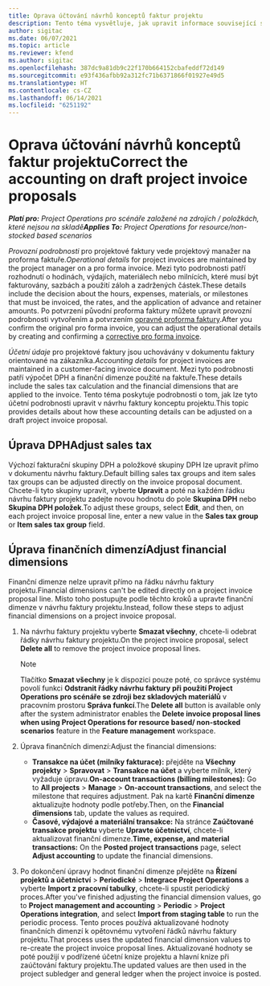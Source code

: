 ```yaml
---
title: Oprava účtování návrhů konceptů faktur projektu
description: Tento téma vysvětluje, jak upravit informace související s účetnictvím u návrhu konceptu faktury.
author: sigitac
ms.date: 06/07/2021
ms.topic: article
ms.reviewer: kfend
ms.author: sigitac
ms.openlocfilehash: 387dc9a81db9c22f170b664152cbafeddf72d149
ms.sourcegitcommit: e93f436afbb92a312fc71b6371866f01927e49d5
ms.translationtype: HT
ms.contentlocale: cs-CZ
ms.lasthandoff: 06/14/2021
ms.locfileid: "6251192"
---
```

# <a name="correct-the-accounting-on-draft-project-invoice-proposals"></a><span data-ttu-id="81ef7-103">Oprava účtování návrhů konceptů faktur projektu</span><span class="sxs-lookup"><span data-stu-id="81ef7-103">Correct the accounting on draft project invoice proposals</span></span>

<span data-ttu-id="81ef7-104">_**Platí pro:** Project Operations pro scénáře založené na zdrojích / položkách, které nejsou na skladě_</span><span class="sxs-lookup"><span data-stu-id="81ef7-104">_**Applies To:** Project Operations for resource/non-stocked based scenarios_</span></span>

<span data-ttu-id="81ef7-105">*Provozní podrobnosti* pro projektové faktury vede projektový manažer na proforma faktuře.</span><span class="sxs-lookup"><span data-stu-id="81ef7-105">*Operational details* for project invoices are maintained by the project manager on a pro forma invoice.</span></span> <span data-ttu-id="81ef7-106">Mezi tyto podrobnosti patří rozhodnutí o hodinách, výdajích, materiálech nebo milnících, které musí být fakturovány, sazbách a použití záloh a zadržených částek.</span><span class="sxs-lookup"><span data-stu-id="81ef7-106">These details include the decision about the hours, expenses, materials, or milestones that must be invoiced, the rates, and the application of advance and retainer amounts.</span></span> <span data-ttu-id="81ef7-107">Po potvrzení původní proforma faktury můžete upravit provozní podrobnosti vytvořením a potvrzením [opravné proforma faktury](../proforma-invoicing/corrective-invoices.md).</span><span class="sxs-lookup"><span data-stu-id="81ef7-107">After you confirm the original pro forma invoice, you can adjust the operational details by creating and confirming a [corrective pro forma invoice](../proforma-invoicing/corrective-invoices.md).</span></span>

<span data-ttu-id="81ef7-108">*Účetní údaje* pro projektové faktury jsou uchovávány v dokumentu faktury orientované na zákazníka.</span><span class="sxs-lookup"><span data-stu-id="81ef7-108">*Accounting details* for project invoices are maintained in a customer-facing invoice document.</span></span> <span data-ttu-id="81ef7-109">Mezi tyto podrobnosti patří výpočet DPH a finanční dimenze použité na faktuře.</span><span class="sxs-lookup"><span data-stu-id="81ef7-109">These details include the sales tax calculation and the financial dimensions that are applied to the invoice.</span></span> <span data-ttu-id="81ef7-110">Tento téma poskytuje podrobnosti o tom, jak lze tyto účetní podrobnosti upravit v návrhu faktury konceptu projektu.</span><span class="sxs-lookup"><span data-stu-id="81ef7-110">This topic provides details about how these accounting details can be adjusted on a draft project invoice proposal.</span></span>

## <a name="adjust-sales-tax"></a><span data-ttu-id="81ef7-111">Úprava DPH</span><span class="sxs-lookup"><span data-stu-id="81ef7-111">Adjust sales tax</span></span>

<span data-ttu-id="81ef7-112">Výchozí fakturační skupiny DPH a položkové skupiny DPH lze upravit přímo v dokumentu návrhu faktury.</span><span class="sxs-lookup"><span data-stu-id="81ef7-112">Default billing sales tax groups and item sales tax groups can be adjusted directly on the invoice proposal document.</span></span> <span data-ttu-id="81ef7-113">Chcete-li tyto skupiny upravit, vyberte **Upravit** a poté na každém řádku návrhu faktury projektu zadejte novou hodnotu do pole **Skupina DPH** nebo **Skupina DPH položek**.</span><span class="sxs-lookup"><span data-stu-id="81ef7-113">To adjust these groups, select **Edit**, and then, on each project invoice proposal line, enter a new value in the **Sales tax group** or **Item sales tax group** field.</span></span>

## <a name="adjust-financial-dimensions"></a><span data-ttu-id="81ef7-114">Úprava finančních dimenzí</span><span class="sxs-lookup"><span data-stu-id="81ef7-114">Adjust financial dimensions</span></span>

<span data-ttu-id="81ef7-115">Finanční dimenze nelze upravit přímo na řádku návrhu faktury projektu.</span><span class="sxs-lookup"><span data-stu-id="81ef7-115">Financial dimensions can't be edited directly on a project invoice proposal line.</span></span> <span data-ttu-id="81ef7-116">Místo toho postupujte podle těchto kroků a upravte finanční dimenze v návrhu faktury projektu.</span><span class="sxs-lookup"><span data-stu-id="81ef7-116">Instead, follow these steps to adjust financial dimensions on a project invoice proposal.</span></span>

1. <span data-ttu-id="81ef7-117">Na návrhu faktury projektu vyberte **Smazat všechny**, chcete-li odebrat řádky návrhu faktury projektu.</span><span class="sxs-lookup"><span data-stu-id="81ef7-117">On the project invoice proposal, select **Delete all** to remove the project invoice proposal lines.</span></span>

    > [!NOTE]
    > <span data-ttu-id="81ef7-118">Tlačítko **Smazat všechny** je k dispozici pouze poté, co správce systému povolí funkci **Odstranit řádky návrhu faktury při použití Project Operations pro scénáře se zdroji bez skladových materiálů** v pracovním prostoru **Správa funkcí**.</span><span class="sxs-lookup"><span data-stu-id="81ef7-118">The **Delete all** button is available only after the system administrator enables the **Delete invoice proposal lines when using Project Operations for resource based/ non-stocked scenarios** feature in the **Feature management** workspace.</span></span>

2. <span data-ttu-id="81ef7-119">Úprava finančních dimenzí:</span><span class="sxs-lookup"><span data-stu-id="81ef7-119">Adjust the financial dimensions:</span></span>

    - <span data-ttu-id="81ef7-120">**Transakce na účet (milníky fakturace):** přejděte na **Všechny projekty** \> **Spravovat** \> **Transakce na účet** a vyberte milník, který vyžaduje úpravu.</span><span class="sxs-lookup"><span data-stu-id="81ef7-120">**On-account transactions (billing milestones):** Go to **All projects** \> **Manage** \> **On-account transactions**, and select the milestone that requires adjustment.</span></span> <span data-ttu-id="81ef7-121">Pak na kartě **Finanční dimenze** aktualizujte hodnoty podle potřeby.</span><span class="sxs-lookup"><span data-stu-id="81ef7-121">Then, on the **Financial dimensions** tab, update the values as required.</span></span>
    - <span data-ttu-id="81ef7-122">**Časové, výdajové a materiální transakce:** Na stránce **Zaúčtované transakce projektu** vyberte **Upravte účetnictví**, chcete-li aktualizovat finanční dimenze.</span><span class="sxs-lookup"><span data-stu-id="81ef7-122">**Time, expense, and material transactions:** On the **Posted project transactions** page, select **Adjust accounting** to update the financial dimensions.</span></span>

3. <span data-ttu-id="81ef7-123">Po dokončení úpravy hodnot finanční dimenze přejděte na **Řízení projektů a účetnictví** \> **Periodické** \> **Integrace Project Operations** a vyberte **Import z pracovní tabulky**, chcete-li spustit periodický proces.</span><span class="sxs-lookup"><span data-stu-id="81ef7-123">After you've finished adjusting the financial dimension values, go to **Project management and accounting** \> **Periodic** \> **Project Operations integration**, and select **Import from staging table** to run the periodic process.</span></span> <span data-ttu-id="81ef7-124">Tento proces používá aktualizované hodnoty finančních dimenzí k opětovnému vytvoření řádků návrhu faktury projektu.</span><span class="sxs-lookup"><span data-stu-id="81ef7-124">That process uses the updated financial dimension values to re-create the project invoice proposal lines.</span></span> <span data-ttu-id="81ef7-125">Aktualizované hodnoty se poté použijí v podřízené účetní knize projektu a hlavní knize při zaúčtování faktury projektu.</span><span class="sxs-lookup"><span data-stu-id="81ef7-125">The updated values are then used in the project subledger and general ledger when the project invoice is posted.</span></span>
